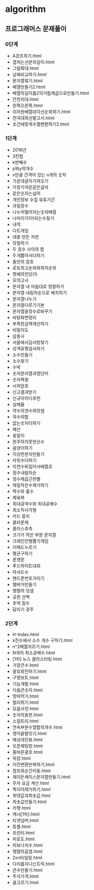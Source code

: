 # algorithm

## 프로그래머스 문제풀이

### 0단계

- A강조하기.html
- 겹치는선분의길이.html
- 그림확대.html
- 날짜비교하기.html
- 문자열묶기.html
- 배열만들기2.html
- 배열의길이를2의거듭제곱으로만들기.html
- 안전지대.html
- 왼쪽오른쪽.html
- 이차원배열대각선순회하기.html
- 전국대회선발고사.html
- 조건에맞게수열변환하기2.html

### 1단계

- 2016년
- 3진법
- k번째수
- p와y의개수
- x만큼 간격이 있는 n개의 숫자
- 가운데글자가져오기
- 가장가까운같은글자
- 같은숫자는싫어
- 개인정보 수집 유효기간
- 과일장수
- 나누어떨어지는숫자배열
- 나머지가1이되는수찾기
- 내적
- 다트게임
- 대충 만든 자판
- 덧칠하기
- 두 정수 사이의 합
- 두개뽑아서더하기
- 둘만의 암호
- 로또최고순위와최저순위
- 명예의전당(1)
- 모의고사
- 문자열 내 마음대로 정렬하기
- 문자열 내림차순으로 배치하기
- 문자열나누기
- 문자열다루기기본
- 문자열을정수로바꾸기
- 바탕화면정리
- 부족한금액계산하기
- 비밀지도
- 삼총사
- 서울에서김서방찾기
- 성격유형검사하기
- 소수만들기
- 소수찾기
- 수박
- 숫자문자열과영단어
- 숫자짝꿍
- 시저암호
- 신고결과받기
- 신규아이디추천
- 실패율
- 약수의갯수와덧셈
- 약수의합
- 없는숫자더하기
- 예산
- 옹알이
- 완주하지못한선수
- 음양더하기
- 이상한문자만들기
- 자릿수더하기
- 자연수뒤집어서배열로
- 정수내림차순
- 정수제곱근판별
- 제일작은수제거하기
- 짝수와 홀수
- 체육복
- 최대공약수와 최대공배수
- 최소직사각형
- 카드 뭉치
- 콜라문제
- 콜라스추측
- 크기가 작은 부분 문자열
- 크레인인형뽑기게임
- 키패드누르기
- 평균구하기
- 폰켓몬
- 푸드파이트대회
- 하샤드수
- 핸드폰번호가리기
- 햄버거만들기
- 행렬의 덧셈
- 공원 산책
- 추억 점수
- 달리기 경주

### 2단계

- H-Index.html
- k진수에서 소수 개수 구하기.html
- n^2배열자르기.html
- N개의 최소공배수.html
- [1차] 뉴스 클러스터링.html
- 가장큰수.html
- 괄호회전하기.html
- 구명보트.html
- 기능개발.html
- 다음큰숫자.html
- 땅따먹기.html
- 멀리뛰기.html
- 모음사전.html
- 숫자의표현.html
- 스킬트리.html
- 연속부분수열합의개수.html
- 영어끝말잇기.html
- 예상대진표.html
- 오픈채팅방.html
- 올바른괄호.html
- 위장.html
- 이진변환반복하기.html
- 점프와순간이동.html
- 제이든케이스문자열만들기.html
- 주차 요금 계산.html
- 짝지어제거하기.html
- 최댓값과최솟값.html
- 최솟값만들기.html
- 카펫.html
- 캐시[1차].html
- 타겟넘버.html
- 튜플.html
- 프린터.html
- 피로도.html
- 피보나치수.html
- 행렬의곱셈.html
- 2xn타일링.html
- 다리를지나는트럭.html
- 큰수만들기.html
- 주식가격.html
- 귤고르기.html
